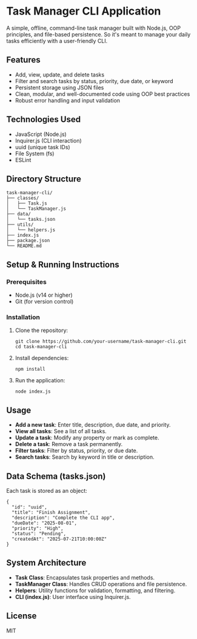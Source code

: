 # Task Manager CLI Application

A simple, offline, command-line task manager built with Node.js, OOP principles, and file-based persistence. So it's meant to manage your daily tasks efficiently with a user-friendly CLI.

## Features

- Add, view, update, and delete tasks
- Filter and search tasks by status, priority, due date, or keyword
- Persistent storage using JSON files
- Clean, modular, and well-documented code using OOP best practices
- Robust error handling and input validation

## Technologies Used

- JavaScript (Node.js)
- Inquirer.js (CLI interaction)
- uuid (unique task IDs)
- File System (fs)
- ESLint


## Directory Structure

```
task-manager-cli/
├── classes/
│   ├── Task.js
│   └── TaskManager.js
├── data/
│   └── tasks.json
├── utils/
│   └── helpers.js
├── index.js
├── package.json
└── README.md
```

## Setup & Running Instructions

### Prerequisites

- Node.js (v14 or higher)
- Git (for version control)

### Installation

1. Clone the repository:
   ```
   git clone https://github.com/your-username/task-manager-cli.git
   cd task-manager-cli
   ```
2. Install dependencies:
   ```
   npm install
   ```
3. Run the application:
   ```
   node index.js
   ```

## Usage

- **Add a new task**: Enter title, description, due date, and priority.
- **View all tasks**: See a list of all tasks.
- **Update a task**: Modify any property or mark as complete.
- **Delete a task**: Remove a task permanently.
- **Filter tasks**: Filter by status, priority, or due date.
- **Search tasks**: Search by keyword in title or description.

## Data Schema (tasks.json)

Each task is stored as an object:

```
{
  "id": "uuid",
  "title": "Finish Assignment",
  "description": "Complete the CLI app",
  "dueDate": "2025-08-01",
  "priority": "High",
  "status": "Pending",
  "createdAt": "2025-07-21T10:00:00Z"
}
```

## System Architecture

- **Task Class**: Encapsulates task properties and methods.
- **TaskManager Class**: Handles CRUD operations and file persistence.
- **Helpers**: Utility functions for validation, formatting, and filtering.
- **CLI (index.js)**: User interface using Inquirer.js.

## License

MIT
